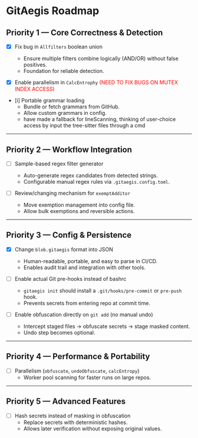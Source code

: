 # GitAegis Roadmap

## Priority 1 — Core Correctness & Detection
- [x] Fix bug in `Allfilters` boolean union  
   - Ensure multiple filters combine logically (AND/OR) without false positives.  
   - Foundation for reliable detection.  

- [x] Enable parallelism in `CalcEntrophy` <span style="color:red;">(NEED TO FIX BUGS ON MUTEX INDEX ACCESS)</span>

- [i] Portable grammar loading  
   - Bundle or fetch grammars from GitHub.  
   - Allow custom grammars in config.
   - have made a fallback for lineScanning, thinking of user-choice access by input the tree-sitter files through a cmd

---

## Priority 2 — Workflow Integration
- [ ] Sample-based regex filter generator  
   - Auto-generate regex candidates from detected strings.  
   - Configurable manual regex rules via `.gitaegis.config.toml`. 

- [ ] Review/changing mechanism for `exemptAdditor`  
   - Move exemption management into config file.  
   - Allow bulk exemptions and reversible actions.

---

## Priority 3 — Config & Persistence
- [x] Change `blob.gitaegis` format into JSON  
   - Human-readable, portable, and easy to parse in CI/CD.  
   - Enables audit trail and integration with other tools.  

- [ ] Enable actual Git pre-hooks instead of bashrc  
   - `gitaegis init` should install a `.git/hooks/pre-commit` or `pre-push` hook.  
   - Prevents secrets from entering repo at commit time.  

- [ ] Enable obfuscation directly on `git add` (no manual undo)  
   - Intercept staged files → obfuscate secrets → stage masked content.  
   - Undo step becomes optional.  

---

## Priority 4 — Performance & Portability
- [ ] Parallelism (`obfuscate`, `undoObfuscate`, `calcEntropy`)  
   - Worker pool scanning for faster runs on large repos.  

---

## Priority 5 — Advanced Features
- [ ] Hash secrets instead of masking in obfuscation  
   - Replace secrets with deterministic hashes.  
   - Allows later verification without exposing original values.  
